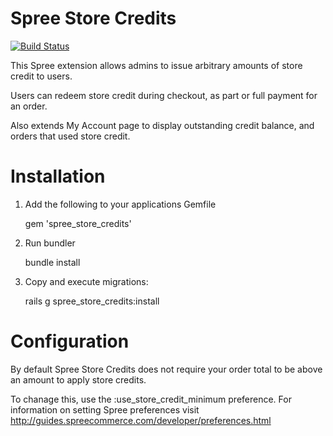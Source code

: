 Spree Store Credits
===================

[![Build
Status](https://secure.travis-ci.org/spree/spree_store_credits.png)](http://travis-ci.org/spree/spree_store_credits)


This Spree extension allows admins to issue arbitrary amounts of store credit to users.

Users can redeem store credit during checkout, as part or full payment for an order.

Also extends My Account page to display outstanding credit balance, and orders that used store credit.

Installation
============

1. Add the following to your applications Gemfile

    gem 'spree_store_credits'

2. Run bundler

    bundle install

3. Copy and execute migrations:

    rails g spree_store_credits:install


Configuration
=============

By default Spree Store Credits does not require your order total to be above an amount to apply store credits.

To chanage this, use the :use_store_credit_minimum preference. For information on setting Spree preferences visit http://guides.spreecommerce.com/developer/preferences.html
